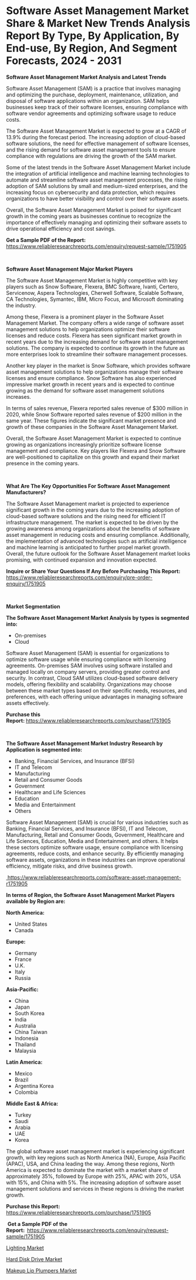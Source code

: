 <p><h1>Software Asset Management Market Share & Market New Trends Analysis Report By Type, By Application, By End-use, By Region, And Segment Forecasts, 2024 - 2031</h1></p><p><strong>Software Asset Management Market Analysis and Latest Trends</strong></p>
<p><p>Software Asset Management (SAM) is a practice that involves managing and optimizing the purchase, deployment, maintenance, utilization, and disposal of software applications within an organization. SAM helps businesses keep track of their software licenses, ensuring compliance with software vendor agreements and optimizing software usage to reduce costs.</p><p>The Software Asset Management Market is expected to grow at a CAGR of 13.9% during the forecast period. The increasing adoption of cloud-based software solutions, the need for effective management of software licenses, and the rising demand for software asset management tools to ensure compliance with regulations are driving the growth of the SAM market.</p><p>Some of the latest trends in the Software Asset Management Market include the integration of artificial intelligence and machine learning technologies to automate and streamline software asset management processes, the rising adoption of SAM solutions by small and medium-sized enterprises, and the increasing focus on cybersecurity and data protection, which requires organizations to have better visibility and control over their software assets.</p><p>Overall, the Software Asset Management Market is poised for significant growth in the coming years as businesses continue to recognize the importance of effectively managing and optimizing their software assets to drive operational efficiency and cost savings.</p></p>
<p><strong>Get a Sample PDF of the Report:&nbsp;</strong> <a href="https://www.reliableresearchreports.com/enquiry/request-sample/1751905">https://www.reliableresearchreports.com/enquiry/request-sample/1751905</a></p>
<p>&nbsp;</p>
<p><strong>Software Asset Management Major Market Players</strong></p>
<p><p>The Software Asset Management Market is highly competitive with key players such as Snow Software, Flexera, BMC Software, Ivanti, Certero, Servicenow, Aspera Technologies, Cherwell Software, Scalable Software, CA Technologies, Symantec, IBM, Micro Focus, and Microsoft dominating the industry.</p><p>Among these, Flexera is a prominent player in the Software Asset Management Market. The company offers a wide range of software asset management solutions to help organizations optimize their software licenses and reduce costs. Flexera has seen significant market growth in recent years due to the increasing demand for software asset management solutions. The company is expected to continue its growth in the future as more enterprises look to streamline their software management processes.</p><p>Another key player in the market is Snow Software, which provides software asset management solutions to help organizations manage their software licenses and ensure compliance. Snow Software has also experienced impressive market growth in recent years and is expected to continue growing as the demand for software asset management solutions increases.</p><p>In terms of sales revenue, Flexera reported sales revenue of $300 million in 2020, while Snow Software reported sales revenue of $200 million in the same year. These figures indicate the significant market presence and growth of these companies in the Software Asset Management Market.</p><p>Overall, the Software Asset Management Market is expected to continue growing as organizations increasingly prioritize software license management and compliance. Key players like Flexera and Snow Software are well-positioned to capitalize on this growth and expand their market presence in the coming years.</p></p>
<p>&nbsp;</p>
<p><strong>What Are The Key Opportunities For Software Asset Management Manufacturers?</strong></p>
<p><p>The Software Asset Management market is projected to experience significant growth in the coming years due to the increasing adoption of cloud-based software solutions and the rising need for efficient IT infrastructure management. The market is expected to be driven by the growing awareness among organizations about the benefits of software asset management in reducing costs and ensuring compliance. Additionally, the implementation of advanced technologies such as artificial intelligence and machine learning is anticipated to further propel market growth. Overall, the future outlook for the Software Asset Management market looks promising, with continued expansion and innovation expected.</p></p>
<p><strong>Inquire or Share Your Questions If Any Before Purchasing This Report:</strong> <a href="https://www.reliableresearchreports.com/enquiry/pre-order-enquiry/1751905">https://www.reliableresearchreports.com/enquiry/pre-order-enquiry/1751905</a></p>
<p>&nbsp;</p>
<p><strong>Market Segmentation</strong></p>
<p><strong>The Software Asset Management Market Analysis by types is segmented into:</strong></p>
<p><ul><li>On-premises</li><li>Cloud</li></ul></p>
<p><p>Software Asset Management (SAM) is essential for organizations to optimize software usage while ensuring compliance with licensing agreements. On-premises SAM involves using software installed and managed locally on company servers, providing greater control and security. In contrast, Cloud SAM utilizes cloud-based software delivery models, offering flexibility and scalability. Organizations may choose between these market types based on their specific needs, resources, and preferences, with each offering unique advantages in managing software assets effectively.</p></p>
<p><strong>Purchase this Report:&nbsp;</strong><a href="https://www.reliableresearchreports.com/purchase/1751905">https://www.reliableresearchreports.com/purchase/1751905</a></p>
<p>&nbsp;</p>
<p><strong>The Software Asset Management Market Industry Research by Application is segmented into:</strong></p>
<p><ul><li>Banking, Financial Services, and Insurance (BFSI)</li><li>IT and Telecom</li><li>Manufacturing</li><li>Retail and Consumer Goods</li><li>Government</li><li>Healthcare and Life Sciences</li><li>Education</li><li>Media and Entertainment</li><li>Others</li></ul></p>
<p><p>Software Asset Management (SAM) is crucial for various industries such as Banking, Financial Services, and Insurance (BFSI), IT and Telecom, Manufacturing, Retail and Consumer Goods, Government, Healthcare and Life Sciences, Education, Media and Entertainment, and others. It helps these sectors optimize software usage, ensure compliance with licensing agreements, reduce costs, and enhance security. By efficiently managing software assets, organizations in these industries can improve operational efficiency, mitigate risks, and drive business growth.</p></p>
<p><a href="https://www.reliableresearchreports.com/software-asset-management-r1751905">&nbsp;https://www.reliableresearchreports.com/software-asset-management-r1751905</a></p>
<p><strong>In terms of Region, the Software Asset Management Market Players available by Region are:</strong></p>
<p>
    <p> <strong> North America: </strong>
        <ul>
            <li>United States</li>
            <li>Canada</li>
        </ul>
        </p> 
    <p> <strong> Europe: </strong>
        <ul>
            <li>Germany</li>
            <li>France</li>
            <li>U.K.</li>
            <li>Italy</li>
            <li>Russia</li>
        </ul>
        </p> 
    <p> <strong> Asia-Pacific: </strong>
        <ul>
            <li>China</li>
            <li>Japan</li>
            <li>South Korea</li>
            <li>India</li>
            <li>Australia</li>
            <li>China Taiwan</li>
            <li>Indonesia</li>
            <li>Thailand</li>
            <li>Malaysia</li>
        </ul>
        </p> 
    <p> <strong> Latin America: </strong>
        <ul>
            <li>Mexico</li>
            <li>Brazil</li>
            <li>Argentina Korea</li>
            <li>Colombia</li>
        </ul>
        </p> 
    <p> <strong> Middle East & Africa: </strong>
        <ul>
            <li>Turkey</li>
            <li>Saudi</li>
            <li>Arabia</li>
            <li>UAE</li>
            <li>Korea</li>
        </ul>
    </p>
    </p>
<p><p>The global software asset management market is experiencing significant growth, with key regions such as North America (NA), Europe, Asia Pacific (APAC), USA, and China leading the way. Among these regions, North America is expected to dominate the market with a market share of approximately 35%, followed by Europe with 25%, APAC with 20%, USA with 15%, and China with 5%. The increasing adoption of software asset management solutions and services in these regions is driving the market growth.</p></p>
<p><strong>Purchase this Report: </strong><a href="https://www.reliableresearchreports.com/purchase/1751905">https://www.reliableresearchreports.com/purchase/1751905</a></p>
<p>&nbsp;<strong>Get a Sample PDF of the Report:&nbsp;&nbsp;</strong><a href="https://www.reliableresearchreports.com/enquiry/request-sample/1751905">https://www.reliableresearchreports.com/enquiry/request-sample/1751905</a></p>
<p><strong></strong></p>
<p><p><a href="https://www.linkedin.com/pulse/lighting-market-share-evolution-growth-trends-2024-2031-sh7se?trackingId=tVkZwxZFMOJLg%2BIZDLygYA%3D%3D">Lighting Market</a></p><p><a href="https://www.linkedin.com/pulse/hard-disk-drive-market-report-reveals-latest-trends-growth-opportunities-liwye?trackingId=bU3TQrFJwT6UXD0qEUYs7A%3D%3D">Hard Disk Drive Market</a></p><p><a href="https://www.linkedin.com/pulse/analyzing-makeup-lip-plumpers-market-global-industry-perspective-hojye?trackingId=%2BFMI38UhlcrA1amjtqroRA%3D%3D">Makeup Lip Plumpers Market</a></p></p>